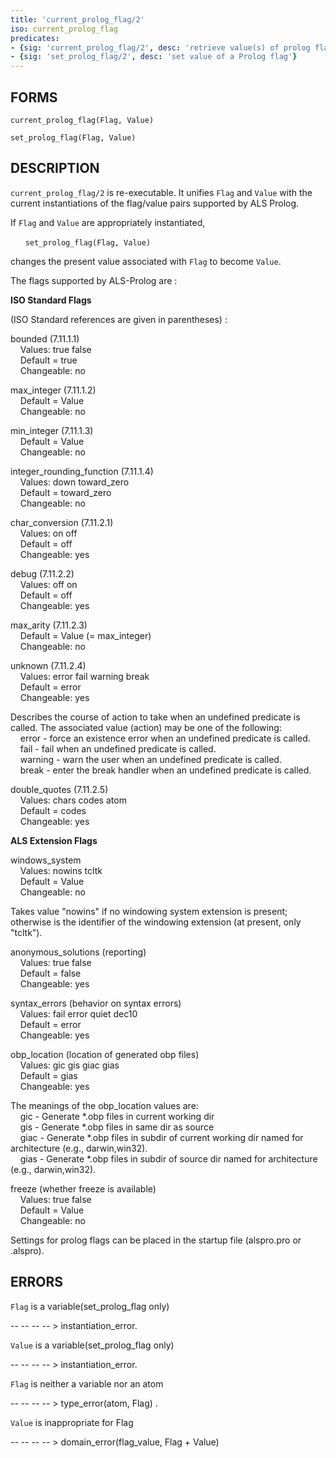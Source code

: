 ```yaml
---
title: 'current_prolog_flag/2'
iso: current_prolog_flag
predicates:
- {sig: 'current_prolog_flag/2', desc: 'retrieve value(s) of prolog flag(s)'}
- {sig: 'set_prolog_flag/2', desc: 'set value of a Prolog flag'}
---
```


## FORMS
```
current_prolog_flag(Flag, Value)

set_prolog_flag(Flag, Value)
```
## DESCRIPTION

`current_prolog_flag/2` is re-executable. It unifies `Flag` and `Value` with the current instantiations of the flag/value pairs supported by ALS Prolog. 

If `Flag` and `Value` are appropriately instantiated,

&nbsp;&nbsp;&nbsp;&nbsp;&nbsp;&nbsp;`set_prolog_flag(Flag, Value)`

changes the present value associated with `Flag` to become `Value`.

The flags supported by ALS-Prolog are :

**ISO Standard Flags**

(ISO Standard references are given in parentheses) :

bounded (7.11.1.1)
<br>&nbsp;&nbsp;&nbsp;&nbsp;Values: true false
<br>&nbsp;&nbsp;&nbsp;&nbsp;Default = true
<br>&nbsp;&nbsp;&nbsp;&nbsp;Changeable: no

max_integer (7.11.1.2)
<br>&nbsp;&nbsp;&nbsp;&nbsp;Default = Value
<br>&nbsp;&nbsp;&nbsp;&nbsp;Changeable: no

min_integer (7.11.1.3)
<br>&nbsp;&nbsp;&nbsp;&nbsp;Default = Value
<br>&nbsp;&nbsp;&nbsp;&nbsp;Changeable: no

integer_rounding_function (7.11.1.4)
<br>&nbsp;&nbsp;&nbsp;&nbsp;Values: down toward_zero
<br>&nbsp;&nbsp;&nbsp;&nbsp;Default = toward_zero
<br>&nbsp;&nbsp;&nbsp;&nbsp;Changeable: no

char_conversion (7.11.2.1)
<br>&nbsp;&nbsp;&nbsp;&nbsp;Values: on off
<br>&nbsp;&nbsp;&nbsp;&nbsp;Default = off
<br>&nbsp;&nbsp;&nbsp;&nbsp;Changeable: yes

debug (7.11.2.2)
<br>&nbsp;&nbsp;&nbsp;&nbsp;Values: off on
<br>&nbsp;&nbsp;&nbsp;&nbsp;Default = off
<br>&nbsp;&nbsp;&nbsp;&nbsp;Changeable: yes

max_arity (7.11.2.3)
<br>&nbsp;&nbsp;&nbsp;&nbsp;Default = Value (= max_integer)
<br>&nbsp;&nbsp;&nbsp;&nbsp;Changeable: no

unknown (7.11.2.4)
<br>&nbsp;&nbsp;&nbsp;&nbsp;Values: error fail warning break
<br>&nbsp;&nbsp;&nbsp;&nbsp;Default = error
<br>&nbsp;&nbsp;&nbsp;&nbsp;Changeable: yes

Describes the course of action to take when an undefined predicate is called. The associated value (action) may be one of the following:
<br>&nbsp;&nbsp;&nbsp;&nbsp;error - force an existence error when an undefined predicate is called.
<br>&nbsp;&nbsp;&nbsp;&nbsp;fail - fail when an undefined predicate is called.
<br>&nbsp;&nbsp;&nbsp;&nbsp;warning - warn the user when an undefined predicate is called.
<br>&nbsp;&nbsp;&nbsp;&nbsp;break - enter the break handler when an undefined predicate is called.

double_quotes (7.11.2.5)
<br>&nbsp;&nbsp;&nbsp;&nbsp;Values: chars codes atom
<br>&nbsp;&nbsp;&nbsp;&nbsp;Default = codes
<br>&nbsp;&nbsp;&nbsp;&nbsp;Changeable: yes

**ALS Extension Flags**

windows_system
<br>&nbsp;&nbsp;&nbsp;&nbsp;Values: nowins tcltk
<br>&nbsp;&nbsp;&nbsp;&nbsp;Default = Value
<br>&nbsp;&nbsp;&nbsp;&nbsp;Changeable: no

Takes value &quot;nowins&quot; if no windowing system extension is present; otherwise is the identifier of the windowing extension (at present, only "tcltk").

anonymous_solutions (reporting)
<br>&nbsp;&nbsp;&nbsp;&nbsp;Values: true false
<br>&nbsp;&nbsp;&nbsp;&nbsp;Default = false
<br>&nbsp;&nbsp;&nbsp;&nbsp;Changeable: yes

syntax_errors (behavior on syntax errors)
<br>&nbsp;&nbsp;&nbsp;&nbsp;Values: fail error quiet dec10
<br>&nbsp;&nbsp;&nbsp;&nbsp;Default = error
<br>&nbsp;&nbsp;&nbsp;&nbsp;Changeable: yes

obp_location (location of generated obp files)
<br>&nbsp;&nbsp;&nbsp;&nbsp;Values: gic gis giac gias
<br>&nbsp;&nbsp;&nbsp;&nbsp;Default = gias
<br>&nbsp;&nbsp;&nbsp;&nbsp;Changeable: yes

The meanings of the obp_location values are:
<br>&nbsp;&nbsp;&nbsp;&nbsp;gic - Generate \*.obp files in current working dir
<br>&nbsp;&nbsp;&nbsp;&nbsp;gis - Generate \*.obp files in same dir as source
<br>&nbsp;&nbsp;&nbsp;&nbsp;giac - Generate \*.obp files in subdir of current working dir 
                    named for architecture (e.g., darwin,win32).
<br>&nbsp;&nbsp;&nbsp;&nbsp;gias - Generate \*.obp files in subdir of source dir named for 
                    architecture (e.g., darwin,win32).


freeze (whether freeze is available)
<br>&nbsp;&nbsp;&nbsp;&nbsp;Values: true false
<br>&nbsp;&nbsp;&nbsp;&nbsp;Default = Value
<br>&nbsp;&nbsp;&nbsp;&nbsp;Changeable: no

<!--
constraints (whether constraints are available)
<br>&nbsp;&nbsp;&nbsp;&nbsp;Values: true false
<br>&nbsp;&nbsp;&nbsp;&nbsp;Default = Value
<br>&nbsp;&nbsp;&nbsp;&nbsp;Changeable: no

iters_max_exceeded (only when constraints = true)
<br>&nbsp;&nbsp;&nbsp;&nbsp;Values: succeed fail warning exception
<br>&nbsp;&nbsp;&nbsp;&nbsp;Default = succeed
<br>&nbsp;&nbsp;&nbsp;&nbsp;Changeable: yes

For
CLP(BNR), the iters_max_exceeded flag controls the behavior when then maximum number of constraint narrowing iterations is exceeded, as follows:


-- succeed(leaves network in place)

-- fail(quiet; backtracking resets net)

-- warning(fails &amp; issues warning; backtracking resets net)

-- exception(backtracking resets net)
-->

Settings for prolog flags can be placed in the startup file (alspro.pro or .alspro).

## ERRORS

`Flag` is a variable(set_prolog_flag only)

-- -- -- -- &gt; instantiation_error.

`Value` is a variable(set_prolog_flag only)

-- -- -- -- &gt; instantiation_error.

`Flag` is neither a variable nor an atom

-- -- -- -- &gt; type_error(atom, Flag) .

`Value` is inappropriate for Flag

-- -- -- -- &gt; domain_error(flag_value, Flag + Value)

